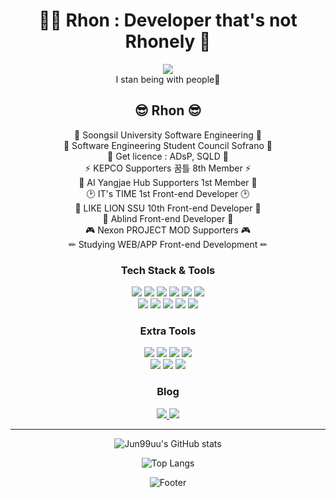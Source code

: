 <div align="center">
<h1 align="center">👩‍🚀 Rhon : Developer that's not Rhonely 🚀</h1>
<img src="https://user-images.githubusercontent.com/44965706/155652608-c81785e2-6bfe-435f-ae25-79d5787e8946.gif"/><br/>
I stan being with people💜

## 😎 Rhon 😎

🏫 Soongsil University Software Engineering 🏫 <br/>
🎵 Software Engineering Student Council Sofrano 🎵 <br/>
📃 Get licence : ADsP, SQLD 📃 <br/>
⚡ KEPCO Supporters 꿈틀 8th Member ⚡ <br/>
🤖 AI Yangjae Hub Supporters 1st Member 🤖 <br/>
🕑 IT's TIME 1st Front-end Developer 🕑 <br/>
🦁 LIKE LION SSU 10th Front-end Developer 🦁 <br/>
🎨 Ablind Front-end Developer 🎨 <br/>
🎮️ Nexon PROJECT MOD Supporters 🎮️ <br/>
✏ Studying WEB/APP Front-end Development ✏ <br/>


### Tech Stack & Tools

<p>
  <img src="https://img.shields.io/badge/HTML5-E34F26?style=plastic-square&logo=HTML5&logoColor=white"/>
  <img src="https://img.shields.io/badge/JavaScript-F7DF1E?style=plastic-square&logo=JavaScript&logoColor=white"/>
  <img src="https://img.shields.io/badge/TypeScript-3178C6?style=plastic-square&logo=TypeScript&logoColor=white"/>
  <img src="https://img.shields.io/badge/CSS3-1572B6?style=plastic-square&logo=CSS3&logoColor=white"/>
  <img src="https://img.shields.io/badge/React-61DAFB?style=plastic-square&logo=React&logoColor=white"/>
  <img src="https://img.shields.io/badge/Next.js-000000?style=plastic-square&logo=Next.js&logoColor=white"/><br/>
  <img src="https://img.shields.io/badge/Android-3DDC84?style=plastic&logo=Android&logoColor=white"/>
  <img src="https://img.shields.io/badge/AndroidStudio-3DDC84?style=plastic&logo=Android Studio&logoColor=white"/>
  <img src="https://img.shields.io/badge/Java-007396?style=plastic&logo=Java&logoColor=white"/>
  <img src="https://img.shields.io/badge/Kotlin-7F52FF?style=plastic-square&logo=Kotlin&logoColor=white"/>
  <img src="https://img.shields.io/badge/Firebase-FFCA28?style=plastic-square&logo=Firebase&logoColor=white"/><br/>

</p>

### Extra Tools

<p>
  <img src="https://img.shields.io/badge/GitHub-181717?style=plastic&logo=GitHub&logoColor=white"/>
  <img src="https://img.shields.io/badge/Notion-000000?style=plastic&logo=Notion&logoColor=white"/>
  <img src="https://img.shields.io/badge/Slack-4A154B?style=plastic&logo=Slack&logoColor=white"/>
  <img src="https://img.shields.io/badge/Figma-F24E1E?style=plastic&logo=Figma&logoColor=white"/><br/>
  <img src="https://img.shields.io/badge/AdobePhotoshop-31A8FF?style=plastic&logo=Adobe Photoshop&logoColor=white"/>
  <img src="https://img.shields.io/badge/AdobeXD-FF61F6?style=plastic&logo=Adobe XD&logoColor=white"/>
  <img src="https://img.shields.io/badge/PowerPoint-B7472A?style=plastic&logo=Microsoft PowerPoint&logoColor=white"/>
</p>

### Blog

<p>
  <a href="https://blog.naver.com/igun0423">
    <img src="https://img.shields.io/badge/Kyulog-03C75A?style=plastic&logo=Naver&logoColor=white"/>
  </a>
  <a href="https://www.instagram.com/99uu_u/">
    <img src="https://img.shields.io/badge/InstaKyuram-E4405F?style=plastic&logo=Instagram&logoColor=white"/>
  </a>
</p>

<hr/>


<p>

![Jun99uu's GitHub stats](https://github-readme-stats.vercel.app/api?username=Jun99uu&show_icons=true&theme=onedark)

![Top Langs](https://github-readme-stats.vercel.app/api/top-langs/?username=Jun99uu&layout=compact)

</p>

![Footer](https://capsule-render.vercel.app/api?type=waving&color=auto&height=200&section=footer)
</div>


<!--
**Jun99uu/Jun99uu** is a ✨ _special_ ✨ repository because its `README.md` (this file) appears on your GitHub profile.

Here are some ideas to get you started:

- 🔭 I’m currently working on ...
- 🌱 I’m currently learning ...
- 👯 I’m looking to collaborate on ...
- 🤔 I’m looking for help with ...
- 💬 Ask me about ...
- 📫 How to reach me: ...
- 😄 Pronouns: ...
- ⚡ Fun fact: ...
-->
